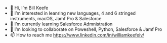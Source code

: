 - 👋 Hi, I’m Bill Keefe
- 👀 I’m interested in leanring new languages, 4 and 6 stringed instruments, macOS, Jamf Pro & Salesforce
- 🌱 I’m currently learning Salesforce Admnistration
- 💞️ I’m looking to collaborate on Poweshell, Python, Salesforce & Jamf Pro
- 📫 How to reach me https://www.linkedin.com/in/williamkeefeiv/

<!---
billkeefe37/billkeefe37 is a ✨ special ✨ repository because its `README.md` (this file) appears on your GitHub profile.
You can click the Preview link to take a look at your changes.
--->
